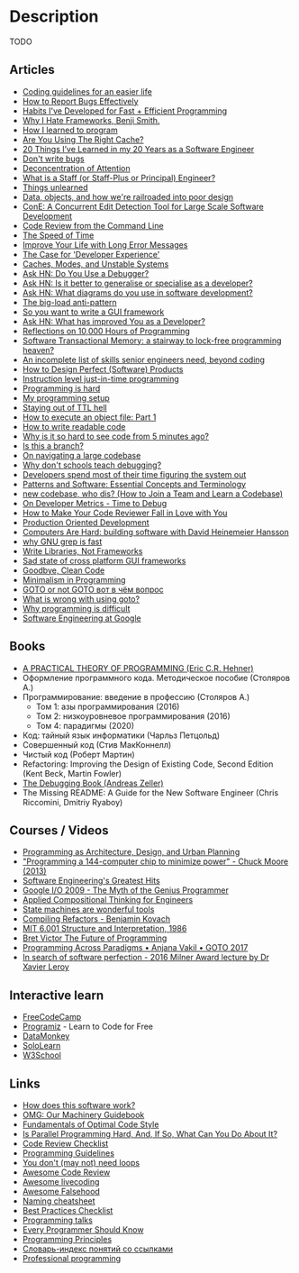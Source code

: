 # Description

TODO


## Articles

- [Coding guidelines for an easier life](https://www.mcdermottroe.com/coding-guidlines-for-an-easier-life/)
- [How to Report Bugs Effectively](https://www.chiark.greenend.org.uk/~sgtatham/bugs.html)
- [Habits I've Developed for Fast + Efficient Programming](https://cprimozic.net/blog/programming-speed-strategies/)
- [Why I Hate Frameworks, Benji Smith.](https://www.fredrikholmqvist.com/pages/why-i-hate-frameworks.html)
- [How I learned to program](https://danluu.com/learning-to-program/)
- [Are You Using The Right Cache?](https://www.lpalmieri.com/posts/caching-types-in-a-microservice-architecture/)
- [20 Things I’ve Learned in my 20 Years as a Software Engineer](https://www.simplethread.com/20-things-ive-learned-in-my-20-years-as-a-software-engineer/)
- [Don't write bugs](https://www.teamten.com/lawrence/programming/dont-write-bugs.html)
- [Deconcentration of Attention](http://deconcentration-of-attention.com/deconcentration-software.html)
- [What is a Staff (or Staff-Plus or Principal) Engineer?](https://mikemcquaid.com/2021/10/01/what-is-a-staff-plus-principal-engineer/)
- [Things unlearned](https://scattered-thoughts.net/writing/things-unlearned/)
- [Data, objects, and how we're railroaded into poor design](https://www.tedinski.com/2018/01/23/data-objects-and-being-railroaded-into-misdesign.html)
- [ConE: A Concurrent Edit Detection Tool for Large Scale Software Development](https://arxiv.org/abs/2101.06542)
- [Code Review from the Command Line](https://blog.jez.io/cli-code-review/)
- [The Speed of Time](https://www.brendangregg.com/blog/2021-09-26/the-speed-of-time.html)
- [Improve Your Life with Long Error Messages](https://blog.appsignal.com/2021/09/22/improve-your-life-with-long-error-messages.html)
- [The Case for 'Developer Experience'](https://future.a16z.com/the-case-for-developer-experience/)
- [Caches, Modes, and Unstable Systems](https://brooker.co.za/blog/2021/08/27/caches.html)
- [Ask HN: Do You Use a Debugger?](https://news.ycombinator.com/item?id=28251896)
- [Ask HN: Is it better to generalise or specialise as a developer?](https://news.ycombinator.com/item?id=27285144)
- [Ask HN: What diagrams do you use in software development?](https://news.ycombinator.com/item?id=26940593)
- [The big-load anti-pattern](https://lemire.me/blog/2021/08/21/the-big-load-anti-pattern/)
- [So you want to write a GUI framework](https://www.cmyr.net/blog/gui-framework-ingredients.html)
- [Ask HN: What has improved You as a Developer?](https://news.ycombinator.com/item?id=28085189)
- [Reflections on 10,000 Hours of Programming](https://matt-rickard.com/reflections-on-10-000-hours-of-programming/)
- [Software Transactional Memory: a stairway to lock-free programming heaven?](https://www.talhoffman.com/2021/03/22/software-transactional-memory/)
- [An incomplete list of skills senior engineers need, beyond coding](https://skamille.medium.com/an-incomplete-list-of-skills-senior-engineers-need-beyond-coding-8ed4a521b29f)
- [How to Design Perfect (Software) Products](http://hintjens.com/blog:19)
- [Instruction level just-in-time programming](https://blog.asrpo.com/jit_programming)
- [Programming is hard](https://dorinlazar.ro/2021-02-programming-is-hard/)
- [My programming setup](https://lemire.me/blog/2021/04/04/my-programming-setup/)
- [Staying out of TTL hell](https://calpaterson.com/ttl-hell.html)
- [How to execute an object file: Part 1](https://blog.cloudflare.com/how-to-execute-an-object-file-part-1/)
- [How to write readable code](http://jeremymikkola.com/posts/2021_02_02_how_to_write_readable_code.html)
- [Why is it so hard to see code from 5 minutes ago?](https://web.eecs.utk.edu/~azh/blog/yestercode.html)
- [Is this a branch?](https://bartwronski.com/2021/01/18/is-this-a-branch/)
- [On navigating a large codebase](https://blog.royalsloth.eu/posts/on-navigating-a-large-codebase/)
- [Why don't schools teach debugging?](http://danluu.com/teach-debugging/)
- [Developers spend most of their time figuring the system out](https://blog.feenk.com/developers-spend-most-of-their-time-figuri-7aj1ocjhe765vvlln8qqbuhto/)
- [Patterns and Software: Essential Concepts and Terminology](https://www.bradapp.com/docs/patterns-intro.html)
- [new codebase, who dis? (How to Join a Team and Learn a Codebase)](https://www.samueltaylor.org/articles/how-to-learn-a-codebase.html)
- [On Developer Metrics - Time to Debug](https://samsaccone.com/posts/time-to-debug.html)
- [How to Make Your Code Reviewer Fall in Love with You](https://mtlynch.io/code-review-love/)
- [Production Oriented Development](https://paulosman.me/2019/12/30/production-oriented-development/)
- [Computers Are Hard: building software with David Heinemeier Hansson](https://medium.com/computers-are-hard/computers-are-hard-building-software-with-david-heinemeier-hansson-c9025cdf225e)
- [why GNU grep is fast](https://lists.freebsd.org/pipermail/freebsd-current/2010-August/019310.html)
- [Write Libraries, Not Frameworks](https://www.brandons.me/blog/libraries-not-frameworks)
- [Sad state of cross platform GUI frameworks](https://blog.royalsloth.eu/posts/sad-state-of-cross-platform-gui-frameworks/)
- [Goodbye, Clean Code](https://overreacted.io/goodbye-clean-code/)
- [Minimalism in Programming](https://pointersgonewild.com/2018/02/18/minimalism-in-programming/)
- [GOTO or not GOTO вот в чём вопрос](https://habr.com/ru/post/271131/)
- [What is wrong with using goto?](https://stackoverflow.com/questions/3517726/what-is-wrong-with-using-goto)
- [Why programming is difficult](https://joearms.github.io/published/2014-02-07-why-programming-is-difficult.html)
- [Software Engineering at Google](https://arxiv.org/abs/1702.01715)


## Books

- [A PRACTICAL THEORY OF PROGRAMMING (Eric C.R. Hehner)](http://www.cs.toronto.edu/~hehner/aPToP/)
- Оформление программного кода. Методическое пособие (Столяров А.)
- Программирование: введение в профессию (Столяров А.)
  - Том 1: азы программирования (2016)
  - Том 2: низкоуровневое программирования (2016)
  - Том 4: парадигмы (2020)
- Код: тайный язык информатики (Чарльз Петцольд)
- Совершенный код (Стив МакКоннелл)
- Чистый код (Роберт Мартин)
- Refactoring: Improving the Design of Existing Code, Second Edition (Kent Beck, Martin Fowler)
- [The Debugging Book (Andreas Zeller)](https://www.debuggingbook.org/)
- The Missing README: A Guide for the New Software Engineer (Chris Riccomini, Dmitriy Ryaboy)


## Courses / Videos

- [Programming as Architecture, Design, and Urban Planning](https://youtu.be/B2JF2eAbQWo)
- ["Programming a 144-computer chip to minimize power" - Chuck Moore (2013)](https://youtu.be/0PclgBd6_Zs)
- [Software Engineering's Greatest Hits](https://youtu.be/HrVtA-ue-x0)
- [Google I/O 2009 - The Myth of the Genius Programmer](https://youtu.be/0SARbwvhupQ)
- [Applied Compositional Thinking for Engineers](https://applied-compositional-thinking.engineering/lectures/)
- [State machines are wonderful tools](https://nullprogram.com/blog/2020/12/31/)
- [Compiling Refactors - Benjamin Kovach](https://youtu.be/bs3zY9ZIZv0)
- [MIT 6.001 Structure and Interpretation, 1986](https://youtube.com/playlist?list=PLE18841CABEA24090)
- [Bret Victor The Future of Programming](https://youtu.be/8pTEmbeENF4)
- [Programming Across Paradigms • Anjana Vakil • GOTO 2017](https://youtu.be/Pg3UeB-5FdA)
- [In search of software perfection - 2016 Milner Award lecture by Dr Xavier Leroy](https://youtu.be/lAU5hx_3xRc)


## Interactive learn

- [FreeCodeCamp](https://www.freecodecamp.org/learn/)
- [Programiz](https://www.programiz.com/) - Learn to Code for Free
- [DataMonkey](http://datamonkey.pro/)
- [SoloLearn](https://www.sololearn.com/)
- [W3School](https://www.w3schools.com/)


## Links

- [How does this software work?](https://adrian.geek.nz/docs.html)
- [OMG: Our Machinery Guidebook](https://ourmachinery.com/files/guidebook.md.html)
- [Fundamentals of Optimal Code Style](https://optimal-codestyle.github.io/)
- [Is Parallel Programming Hard, And, If So, What Can You Do About It?](https://mirrors.edge.kernel.org/pub/linux/kernel/people/paulmck/perfbook/perfbook.html)
- [Code Review Checklist](https://github.com/mgreiler/code-review-checklist)
- [Programming Guidelines](https://github.com/guettli/programming-guidelines)
- [You don't (may not) need loops](https://github.com/you-dont-need/You-Dont-Need-Loops)
- [Awesome Code Review](https://github.com/joho/awesome-code-review)
- [Awesome livecoding](https://github.com/toplap/awesome-livecoding)
- [Awesome Falsehood](https://github.com/kdeldycke/awesome-falsehood)
- [Naming cheatsheet](https://github.com/kettanaito/naming-cheatsheet)
- [Best Practices Checklist](https://github.com/palash25/best-practices-checklist)
- [Programming talks](https://github.com/hellerve/programming-talks)
- [Every Programmer Should Know](https://github.com/mtdvio/every-programmer-should-know)
- [Programming Principles](https://github.com/webpro/programming-principles)
- [Словарь-индекс понятий со ссылками](https://github.com/HowProgrammingWorks/Dictionary)
- [Professional programming](https://github.com/charlax/professional-programming)
